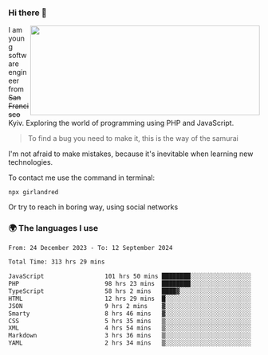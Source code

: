 ### Hi there 👋  

<img align='right' src="https://github-readme-stats.vercel.app/api?username=girlandred&count_private=true&show_icons=true&include_all_commits=true&hide_rank=true&hide_title=true&theme=buefy&card_width=300" width=460 height=180>


I am young software engineer from ~~San Francisco~~ Kyiv. Exploring the world of programming using PHP and JavaScript.


> To find a bug you need to make it, this is the way of the samurai



I'm not afraid to make mistakes, because it's inevitable when learning new technologies.

To contact me use the command in terminal:

```
npx girlandred
```

Or try to reach in boring way, using social networks


### 🌍 The languages I use

<!--START_SECTION:waka-->

```txt
From: 24 December 2023 - To: 12 September 2024

Total Time: 313 hrs 29 mins

JavaScript                 101 hrs 50 mins ████████░░░░░░░░░░░░░░░░░   32.48 %
PHP                        98 hrs 23 mins  ████████░░░░░░░░░░░░░░░░░   31.38 %
TypeScript                 58 hrs 2 mins   ████▓░░░░░░░░░░░░░░░░░░░░   18.51 %
HTML                       12 hrs 29 mins  █░░░░░░░░░░░░░░░░░░░░░░░░   03.98 %
JSON                       9 hrs 2 mins    ▓░░░░░░░░░░░░░░░░░░░░░░░░   02.89 %
Smarty                     8 hrs 46 mins   ▓░░░░░░░░░░░░░░░░░░░░░░░░   02.80 %
CSS                        5 hrs 35 mins   ▒░░░░░░░░░░░░░░░░░░░░░░░░   01.79 %
XML                        4 hrs 54 mins   ▒░░░░░░░░░░░░░░░░░░░░░░░░   01.57 %
Markdown                   3 hrs 36 mins   ▒░░░░░░░░░░░░░░░░░░░░░░░░   01.15 %
YAML                       2 hrs 34 mins   ▒░░░░░░░░░░░░░░░░░░░░░░░░   00.82 %
```

<!--END_SECTION:waka-->
